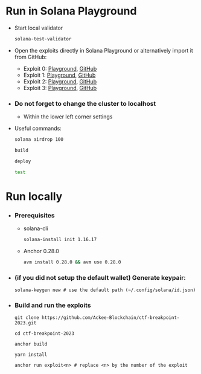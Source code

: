 # Run in Solana Playground
- Start local validator
    ```bash
    solana-test-validator
    ```
- Open the exploits directly in Solana Playground or alternatively import it from GitHub:
    - Exploit 0: [Playground](https://beta.solpg.io/653a6ffcfb53fa325bfd0c04), [GitHub](https://github.com/Ackee-Blockchain/solpg-exploit0)
    - Exploit 1: [Playground](https://beta.solpg.io/653a7023fb53fa325bfd0c05), [GitHub](https://github.com/Ackee-Blockchain/solpg-exploit1)
    - Exploit 2: [Playground](https://beta.solpg.io/653a7093fb53fa325bfd0c06), [GitHub](https://github.com/Ackee-Blockchain/solpg-exploit2)
    - Exploit 3: [Playground](https://beta.solpg.io/653b8742fb53fa325bfd0c09), [GitHub](https://github.com/Ackee-Blockchain/solpg-exploit3)

- ### Do not forget to change the cluster to localhost
    - Within the lower left corner settings


- Useful commands:
    ```bash
    solana airdrop 100
    ```
    ```bash
    build
    ```
    ```bash
    deploy
    ```
    ```bash
    test
    ```



# Run locally
- ### Prerequisites
    - solana-cli
        ```bash
        solana-install init 1.16.17
        ```
    - Anchor 0.28.0
        ```bash
        avm install 0.28.0 && avm use 0.28.0
        ```

- ### (if you did not setup the default wallet) Generate keypair:
    ```shell
    solana-keygen new # use the default path (~/.config/solana/id.json)
    ```

- ### Build and run the exploits
    ``` shell
    git clone https://github.com/Ackee-Blockchain/ctf-breakpoint-2023.git
    ```
    ``` shell
    cd ctf-breakpoint-2023
    ```
    ``` shell
    anchor build
    ```
    ``` shell
    yarn install
    ```
    ``` shell
    anchor run exploit<n> # replace <n> by the number of the exploit
    ```
